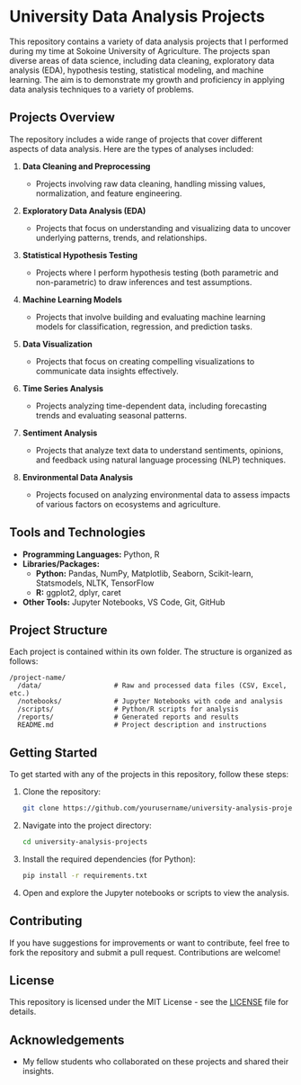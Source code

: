 # University Data Analysis Projects

This repository contains a variety of data analysis projects that I performed during my time at Sokoine University of Agriculture. The projects span diverse areas of data science, including data cleaning, exploratory data analysis (EDA), hypothesis testing, statistical modeling, and machine learning. The aim is to demonstrate my growth and proficiency in applying data analysis techniques to a variety of problems.

## Projects Overview

The repository includes a wide range of projects that cover different aspects of data analysis. Here are the types of analyses included:

1. **Data Cleaning and Preprocessing**
   - Projects involving raw data cleaning, handling missing values, normalization, and feature engineering.

2. **Exploratory Data Analysis (EDA)**
   - Projects that focus on understanding and visualizing data to uncover underlying patterns, trends, and relationships.

3. **Statistical Hypothesis Testing**
   - Projects where I perform hypothesis testing (both parametric and non-parametric) to draw inferences and test assumptions.

4. **Machine Learning Models**
   - Projects that involve building and evaluating machine learning models for classification, regression, and prediction tasks.

5. **Data Visualization**
   - Projects that focus on creating compelling visualizations to communicate data insights effectively.

6. **Time Series Analysis**
   - Projects analyzing time-dependent data, including forecasting trends and evaluating seasonal patterns.

7. **Sentiment Analysis**
   - Projects that analyze text data to understand sentiments, opinions, and feedback using natural language processing (NLP) techniques.

8. **Environmental Data Analysis**
   - Projects focused on analyzing environmental data to assess impacts of various factors on ecosystems and agriculture.

## Tools and Technologies

- **Programming Languages:** Python, R
- **Libraries/Packages:**  
  - **Python:** Pandas, NumPy, Matplotlib, Seaborn, Scikit-learn, Statsmodels, NLTK, TensorFlow
  - **R:** ggplot2, dplyr, caret
- **Other Tools:** Jupyter Notebooks, VS Code, Git, GitHub

## Project Structure

Each project is contained within its own folder. The structure is organized as follows:

```
/project-name/
  /data/                  # Raw and processed data files (CSV, Excel, etc.)
  /notebooks/             # Jupyter Notebooks with code and analysis
  /scripts/               # Python/R scripts for analysis
  /reports/               # Generated reports and results
  README.md               # Project description and instructions
```

## Getting Started

To get started with any of the projects in this repository, follow these steps:

1. Clone the repository:
   ```bash
   git clone https://github.com/yourusername/university-analysis-projects.git
   ```

2. Navigate into the project directory:
   ```bash
   cd university-analysis-projects
   ```

3. Install the required dependencies (for Python):
   ```bash
   pip install -r requirements.txt
   ```

4. Open and explore the Jupyter notebooks or scripts to view the analysis.

## Contributing

If you have suggestions for improvements or want to contribute, feel free to fork the repository and submit a pull request. Contributions are welcome!

## License

This repository is licensed under the MIT License - see the [LICENSE](LICENSE) file for details.

## Acknowledgements

- My fellow students who collaborated on these projects and shared their insights.
